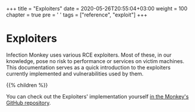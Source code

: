+++
title = "Exploiters"
date = 2020-05-26T20:55:04+03:00
weight = 100
chapter = true
pre = '<i class="fas fa-ethernet"></i> '
tags = ["reference", "exploit"]
+++

# Exploiters

Infection Monkey uses various RCE exploiters. Most of these, in our knowledge, pose no risk to performance or services on victim machines. This documentation serves as a quick introduction to the exploiters currently implemented and vulnerabilities used by them.

{{% children %}}

You can check out the Exploiters' implementation yourself [in the Monkey's GitHub repository](https://github.com/guardicore/monkey/tree/develop/monkey/infection_monkey/exploit).
